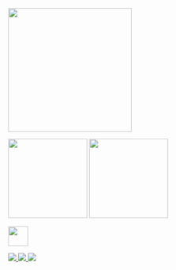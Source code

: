 <img src="https://media2.giphy.com/media/v1.Y2lkPTc5MGI3NjExNmdnczRiOTRlcGZqa2xuYnRzdW5ka3BqYmVoaGRvcDZjNWkyOHN0eSZlcD12MV9pbnRlcm5hbF9naWZfYnlfaWQmY3Q9Zw/kZqbBT64ECtjy/giphy.gif" width="250"/>

<p>
  <img 
    src="https://github-readme-stats.vercel.app/api?username=evymelo&show_icons=true&title_color=ff79c6&icon_color=ff79c6&text_color=f8f8f2&bg_color=282a36" 
    height="160"
  />
  <img 
    src="https://github-readme-stats.vercel.app/api/top-langs/?username=evymelo&layout=compact&title_color=ff79c6&text_color=f8f8f2&bg_color=282a36" 
    height="160" 
  />
</p>

<img src="https://skillicons.dev/icons?i=html,css,js,react,next,tailwind,bootstrap,git" height="40"/>

<p>
  <a href="https://www.linkedin.com/in/evelyn-a-430880275/" target="_blank">
    <img src="https://img.shields.io/badge/LinkedIn-ff79c6?style=for-the-badge&logo=linkedin&logoColor=white"/>
  </a>
  <a href="https://www.instagram.com/evymelo" target="_blank">
    <img src="https://img.shields.io/badge/Instagram-ff79c6?style=for-the-badge&logo=instagram&logoColor=white"/>
  </a>
  <a href="mailto:evyszf@gmail.com">
    <img src="https://img.shields.io/badge/Gmail-ff79c6?style=for-the-badge&logo=gmail&logoColor=white"/>
  </a>
</p>
